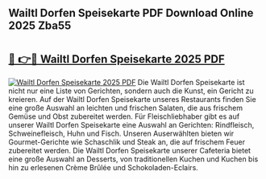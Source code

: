 ## Wailtl Dorfen Speisekarte PDF Download Online 2025 Zba55

# <h2><a href="http://gc9nys.nevu.top/?p=Wailtl+Dorfen+Speisekarte">🔗 👉🔴 Wailtl Dorfen Speisekarte 2025 PDF</a></h2>

[![Wailtl Dorfen Speisekarte 2025 PDF](https://i.imgur.com/dBaPXMq.png)](http://gc9nys.nevu.top/?p=Wailtl+Dorfen+Speisekarte)
Die Wailtl Dorfen Speisekarte ist nicht nur eine Liste von Gerichten, sondern auch die Kunst, ein Gericht zu kreieren. Auf der Wailtl Dorfen Speisekarte unseres Restaurants finden Sie eine große Auswahl an leichten und frischen Salaten, die aus frischem Gemüse und Obst zubereitet werden. Für Fleischliebhaber gibt es auf unserer Wailtl Dorfen Speisekarte eine Auswahl an Gerichten: Rindfleisch, Schweinefleisch, Huhn und Fisch. Unseren Auserwählten bieten wir Gourmet-Gerichte wie Schaschlik und Steak an, die auf frischem Feuer zubereitet werden. Die Wailtl Dorfen Speisekarte unserer Cafeteria bietet eine große Auswahl an Desserts, von traditionellen Kuchen und Kuchen bis hin zu erlesenen Crème Brûlée und Schokoladen-Eclairs.
